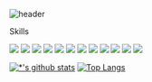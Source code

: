 ![header](https://capsule-render.vercel.app/api?type=waving&color=E3826C&height=250&section=header&text=JeongDongWon&fontSize=60&animation=fadeIn&fontAlignY=38&desc=%20&descAlignY=62&descAlign=62)


Skills<br>

<img src="https://img.shields.io/badge/- C-A8B9CC?style=flat-square&logo=C&logoColor=white"/> <img src="https://img.shields.io/badge/-Javascript-FFD400?style=flat-square&logo=Javascript&logoColor=black"/> <img src="https://img.shields.io/badge/-TypeScript-3178C6?style=flat-square&logo=TypeScript&logoColor=black"/> <img src="https://img.shields.io/badge/-React-61DAFB?style=flat-square&logo=React&logoColor=black"/>  <img src="https://img.shields.io/badge/-HTML5-E34F26?style=flat-square&logo=HTML5&logoColor=black"/> <img src="https://img.shields.io/badge/-CSS3-1572B6?style=flat-square&logo=CSS3&logoColor=black"/>  <img src="https://img.shields.io/badge/-Node.js-339933?style=flat-square&logo=Node.js&logoColor=black"/> <img src="https://img.shields.io/badge/-MariaDB-003545?style=flat-square&logo=MariaDB&logoColor=black"/> <img src="https://img.shields.io/badge/-MySQL-4479A1?style=flat-square&logo=MySQL&logoColor=black"/> <img src="https://img.shields.io/badge/-Firebase-FFCA28?style=flat-square&logo=Firebase&logoColor=black"/> <img src="https://img.shields.io/badge/Python-3766AB?style=flat-square&logo=Python&logoColor=white"/> <img src="https://img.shields.io/badge/-MongoDB-4479A1?style=flat-square&logo=MongoDB&logoColor=gtrrn"/></a> 
 
[![*'s github stats](https://github-readme-stats.vercel.app/api?username=chorok446)](https://github.com/chorok446)      [![Top Langs](https://github-readme-stats.vercel.app/api/top-langs/?username=chorok446&layout=compact)](https://github.com/chorok446/github-readme-stats)



